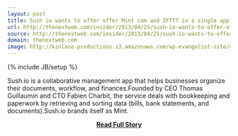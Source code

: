 ```yaml
---
layout: post
title: Sush io wants to offer offer Mint com and IFTTT in a single app
url: http://thenextweb.com/insider/2013/04/25/sush-io-wants-to-offer-offer-mint-com-and-ifttt-in-a-single-app/
source: http://thenextweb.com/insider/2013/04/25/sush-io-wants-to-offer-offer-mint-com-and-ifttt-in-a-single-app/
domain: thenextweb.com
image: http://kinlane-productions.s3.amazonaws.com/ap-evangelist-site/curated/screenshots/7876_thenextweb_com.png
---
```

{% include JB/setup %}<p>Sush.io is a collaborative management app that helps businesses organize their documents, workflow, and finances.Founded by CEO Thomas Guillaumin and CTO Fabien Charbit, the service deals with bookkeeping and paperwork by retrieving and sorting data (bills, bank statements, and documents).Sush.io brands itself as Mint.</p>
<center><p><a href="http://thenextweb.com/insider/2013/04/25/sush-io-wants-to-offer-offer-mint-com-and-ifttt-in-a-single-app/" style='padding:25px; font-sze:18px; font-weight: bold;'>Read Full Story</a></p></center>
